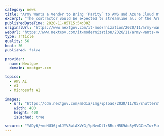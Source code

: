 ```yaml
---
category: news
title: "Army Wants a Vendor to Bring ‘Parity’ to AWS and Azure Cloud Offerings"
excerpt: "The contractor would be expected to streamline all of the Army’s disparate cloud services, including integrating new Microsoft Azure offerings."
publishedDateTime: 2020-11-05T15:54:00Z
originalUrl: "https://www.nextgov.com/it-modernization/2020/11/army-wants-vendor-bring-parity-aws-and-azure-cloud-offerings/169816/"
webUrl: "https://www.nextgov.com/it-modernization/2020/11/army-wants-vendor-bring-parity-aws-and-azure-cloud-offerings/169816/"
type: article
quality: 56
heat: 56
published: false

provider:
  name: Nextgov
  domain: nextgov.com

topics:
  - AWS AI
  - AI
  - Microsoft AI

images:
  - url: "https://cdn.nextgov.com/media/img/upload/2020/11/05/shutterstock_611605280/open-graph.jpg"
    width: 400
    height: 400
    isCached: true

secured: "YADy6/vmeHU36jnkJYV8wtAXVYGjYpNvmD11rBRczH5K9Ao5y9VGCesTwrPieYezglTyqoZNi0HIkTsxb+/TsB+4AE70VJJ1mqBpdLgu+o+qbtdqopFPAT9ci77/Pf8N1umyX8AI/U5zW4WFmvAYGF+cu3/J85ahPzWBpDKfejkOZsjtwEIMp6OUtVR1hNWbPAsiRxEXixFEhFgPBpvZnJssjYBV7OzyiZXRnW3PKlP84aJwU3EKeuRPbHIAjTOvI26NjXsiIjXMAodvGleSMpEhUxk4Dk4yuanaeNLxNodvN2XxqAGUAhiH9Soro8Skl4XPWfU+GG2oS9W3I6A8pWBVKg5vJH+m2/s1091cSLY=;HWcVjvwPj7QDb8uFxitENg=="
---
```


